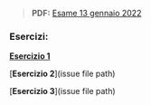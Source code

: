 > **PDF:** [Esame 13 gennaio 2022](/Esami/2022/esameGennaio13_conSol.pdf)

### Esercizi:

[**Esercizio 1**](/../../issues/27)

[**Esercizio 2**](issue file path)

[**Esercizio 3**](issue file path)
